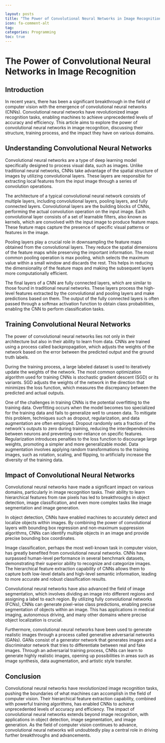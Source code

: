 ```yaml
---

layout: posts
title: "The Power of Convolutional Neural Networks in Image Recognition"
icon: fa-comment-alt
tag:      
categories: Programming
toc: true
---
```




# The Power of Convolutional Neural Networks in Image Recognition

## Introduction

In recent years, there has been a significant breakthrough in the field of computer vision with the emergence of convolutional neural networks (CNNs). Convolutional neural networks have revolutionized image recognition tasks, enabling machines to achieve unprecedented levels of accuracy and efficiency. This article aims to explore the power of convolutional neural networks in image recognition, discussing their structure, training process, and the impact they have on various domains.

## Understanding Convolutional Neural Networks

Convolutional neural networks are a type of deep learning model specifically designed to process visual data, such as images. Unlike traditional neural networks, CNNs take advantage of the spatial structure of images by utilizing convolutional layers. These layers are responsible for extracting local features from the input image through a series of convolution operations.

The architecture of a typical convolutional neural network consists of multiple layers, including convolutional layers, pooling layers, and fully connected layers. Convolutional layers are the building blocks of CNNs, performing the actual convolution operation on the input image. Each convolutional layer consists of a set of learnable filters, also known as kernels, which are convolved with the input image to produce feature maps. These feature maps capture the presence of specific visual patterns or features in the image.

Pooling layers play a crucial role in downsampling the feature maps obtained from the convolutional layers. They reduce the spatial dimensions of the feature maps while preserving the important information. The most common pooling operation is max pooling, which selects the maximum value within a small window and discards the rest. This helps in reducing the dimensionality of the feature maps and making the subsequent layers more computationally efficient.

The final layers of a CNN are fully connected layers, which are similar to those found in traditional neural networks. These layers process the high-level features extracted by the convolutional and pooling layers and make predictions based on them. The output of the fully connected layers is often passed through a softmax activation function to obtain class probabilities, enabling the CNN to perform classification tasks.

## Training Convolutional Neural Networks

The power of convolutional neural networks lies not only in their architecture but also in their ability to learn from data. CNNs are trained using a process called backpropagation, which adjusts the weights of the network based on the error between the predicted output and the ground truth labels.

During the training process, a large labeled dataset is used to iteratively update the weights of the network. The most common optimization algorithm used for training CNNs is stochastic gradient descent (SGD) or its variants. SGD adjusts the weights of the network in the direction that minimizes the loss function, which measures the discrepancy between the predicted and actual outputs.

One of the challenges in training CNNs is the potential overfitting to the training data. Overfitting occurs when the model becomes too specialized for the training data and fails to generalize well to unseen data. To mitigate this problem, techniques such as dropout, regularization, and data augmentation are often employed. Dropout randomly sets a fraction of the network's outputs to zero during training, reducing the interdependencies between neurons and preventing over-reliance on specific features. Regularization introduces penalties to the loss function to discourage large weights, promoting a simpler and more generalizable model. Data augmentation involves applying random transformations to the training images, such as rotation, scaling, and flipping, to artificially increase the diversity of the training data.

## Impact of Convolutional Neural Networks

Convolutional neural networks have made a significant impact on various domains, particularly in image recognition tasks. Their ability to learn hierarchical features from raw pixels has led to breakthroughs in object detection, image classification, and even more complex tasks like image segmentation and image generation.

In object detection, CNNs have enabled machines to accurately detect and localize objects within images. By combining the power of convolutional layers with bounding box regression and non-maximum suppression algorithms, CNNs can identify multiple objects in an image and provide precise bounding box coordinates.

Image classification, perhaps the most well-known task in computer vision, has greatly benefited from convolutional neural networks. CNNs have surpassed human-level performance in several benchmark datasets, demonstrating their superior ability to recognize and categorize images. The hierarchical feature extraction capability of CNNs allows them to capture both low-level details and high-level semantic information, leading to more accurate and robust classification results.

Convolutional neural networks have also advanced the field of image segmentation, which involves dividing an image into different regions and assigning a label to each region. By utilizing fully convolutional networks (FCNs), CNNs can generate pixel-wise class predictions, enabling precise segmentation of objects within an image. This has applications in medical imaging, autonomous driving, and many other domains where precise object localization is crucial.

Furthermore, convolutional neural networks have been used to generate realistic images through a process called generative adversarial networks (GANs). GANs consist of a generator network that generates images and a discriminator network that tries to differentiate between real and fake images. Through an adversarial training process, CNNs can learn to generate highly realistic images, opening up possibilities in areas such as image synthesis, data augmentation, and artistic style transfer.

## Conclusion

Convolutional neural networks have revolutionized image recognition tasks, pushing the boundaries of what machines can accomplish in the field of computer vision. Their hierarchical feature extraction capability, combined with powerful training algorithms, has enabled CNNs to achieve unprecedented levels of accuracy and efficiency. The impact of convolutional neural networks extends beyond image recognition, with applications in object detection, image segmentation, and image generation. As the field of computer vision continues to advance, convolutional neural networks will undoubtedly play a central role in driving further breakthroughs and advancements.